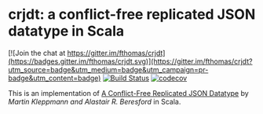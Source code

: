 # crjdt: a conflict-free replicated JSON datatype in Scala
[![Join the chat at https://gitter.im/fthomas/crjdt](https://badges.gitter.im/fthomas/crjdt.svg)](https://gitter.im/fthomas/crjdt?utm_source=badge&utm_medium=badge&utm_campaign=pr-badge&utm_content=badge)
[![Build Status](https://travis-ci.org/fthomas/crjdt.svg?branch=master)](https://travis-ci.org/fthomas/crjdt)
[![codecov](https://codecov.io/gh/fthomas/crjdt/branch/master/graph/badge.svg)](https://codecov.io/gh/fthomas/crjdt)

This is an implementation of [A Conflict-Free Replicated JSON Datatype][paper]
by *Martin Kleppmann and Alastair R. Beresford* in Scala.

[paper]: http://arxiv.org/pdf/1608.03960v1.pdf
